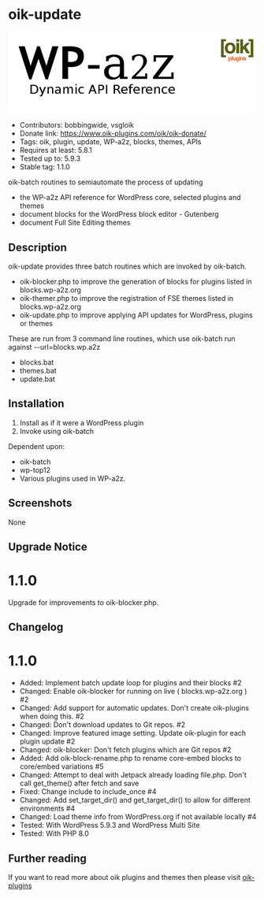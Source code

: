 # oik-update 
![banner](assets/oik-update-banner-772x250.jpg)
* Contributors: bobbingwide, vsgloik
* Donate link: https://www.oik-plugins.com/oik/oik-donate/
* Tags: oik, plugin, update, WP-a2z, blocks, themes, APIs
* Requires at least: 5.8.1
* Tested up to: 5.9.3
* Stable tag: 1.1.0

oik-batch routines to semiautomate the process of updating

- the WP-a2z API reference for WordPress core, selected plugins and themes
- document blocks for the WordPress block editor - Gutenberg
- document Full Site Editing themes



## Description 
oik-update provides three batch routines which are invoked by oik-batch.

- oik-blocker.php to improve the generation of blocks for plugins listed in blocks.wp-a2z.org
- oik-themer.php to improve the registration of FSE themes listed in blocks.wp-a2z.org
- oik-update.php to improve applying API updates for WordPress, plugins or themes


These are run from 3 command line routines, which use oik-batch run against --url=blocks.wp.a2z

- blocks.bat
- themes.bat
- update.bat


## Installation 
1. Install as if it were a WordPress plugin
1. Invoke using oik-batch

Dependent upon:

- oik-batch
- wp-top12
- Various plugins used in WP-a2z.

## Screenshots 

None

## Upgrade Notice 
# 1.1.0 
Upgrade for improvements to oik-blocker.php.

## Changelog 
# 1.1.0 
* Added: Implement batch update loop for plugins and their blocks #2
* Changed: Enable oik-blocker for running on live ( blocks.wp-a2z.org ) #2
* Changed: Add support for automatic updates. Don't create oik-plugins when doing this. #2
* Changed: Don't download updates to Git repos. #2
* Changed: Improve featured image setting. Update oik-plugin for each plugin update #2
* Changed: oik-blocker: Don't fetch plugins which are Git repos #2
* Added: Add oik-block-rename.php to rename core-embed blocks to core/embed variations #5
* Changed: Attempt to deal with Jetpack already loading file.php. Don't call get_theme() after fetch and save
* Fixed: Change include to include_once #4
* Changed: Add set_target_dir() and get_target_dir() to allow for different environments #4
* Changed: Load theme info from WordPress.org if not available locally #4
* Tested: With WordPress 5.9.3 and WordPress Multi Site
* Tested: With PHP 8.0

## Further reading 


If you want to read more about oik plugins and themes then please visit
[oik-plugins](https://www.oik-plugins.com/)
